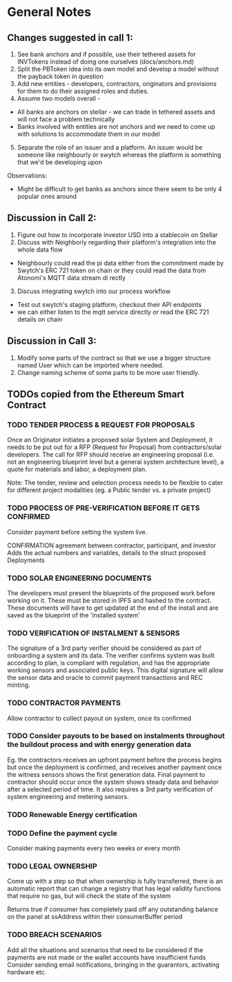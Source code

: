 # General Notes

## Changes suggested in call 1:
1. See bank anchors and if possible, use their tethered assets for INVTokens instead of doing one ourselves (docs/anchors.md)
2. Split the PBToken idea into its own model and develop a model without the payback token in question
3. Add new entities - developers, contractors,  originators and provisions for them to do their assigned roles and duties.
4. Assume two models overall -
 - All banks are anchors on stellar - we can trade in tethered assets and will not face a problem technically
 - Banks involved with entities are not anchors and we need to come up with solutions to accommodate them in our model
5. Separate the role of an issuer and a platform. An issuer would be someone like neighbourly or swytch whereas the platform is something that we'd be developing upon

Observations:
 - Might be difficult to get banks as anchors since there seem to be only 4 popular ones around

## Discussion in Call 2:
1. Figure out how to incorporate investor USD into a stablecoin on Stellar
2. Discuss with Neighborly regarding their platform's integration into the whole data flow
  - Neighbourly could read the pi data either from the commitment made by Swytch's ERC 721 token on chain or they could read the data from Atonomi's MQTT data stream di rectly
3. Discuss integrating swytch into our process workflow
  - Test out swytch's staging platform, checkout their API endpoints
  - we can either listen to the mqtt service directly or read the ERC 721 details on chain

## Discussion in Call 3:
1. Modify some parts of the contract so that we use a bigger structure named User which can be imported where needed.
2. Change naming scheme of some parts to be more user friendly.

## TODOs copied from the Ethereum Smart Contract

### TODO TENDER PROCESS & REQUEST FOR PROPOSALS ###
Once an Originator initiates a proposed solar System and Deployment, it needs to be put out for a RFP (Request for Proposal) from contractors/solar developers.
The call for RFP should receive an engineering proposal (i.e. not an engineering blueprint level but a general system architecture level), a quote for materials and labor, a deployment plan.

Note: The tender, review and selection process needs to be flexible to cater for different project modalities (eg. a Public tender vs. a private project)

### TODO PROCESS OF PRE-VERIFICATION BEFORE IT GETS CONFIRMED
Consider payment before setting the system live.

CONFIRMATION
agreement between contractor, participant, and investor
Adds the actual numbers and variables, details to the struct proposed Deployments

### TODO SOLAR ENGINEERING DOCUMENTS
The developers must present the blueprints of the proposed work before working on it. These must be stored in IPFS and hashed to the contract.
These documents will have to get updated at the end of the install and are saved as the blueprint of the 'installed system'

### TODO VERIFICATION OF INSTALMENT & SENSORS
The signature of a 3rd party verifier should be considered as part of onboarding a system and its data.
The verifier confirms system was built according to plan, is compliant with regulation, and has the appropriate working sensors and associated public keys.
This digital signature will allow the sensor data and oracle to commit payment transactions and REC minting.

### TODO CONTRACTOR PAYMENTS
Allow contractor to collect payout on system, once its confirmed

### TODO Consider payouts to be based on instalments throughout the buildout process and with energy generation data
Eg. the contractors receives an upfront payment before the process begins but once the deployment is confirmed, and receives another payment once the witness sensors shows the first generation data. Final payment to contractor should occur once the system shows steady data and behavior after a selected period of time. It also requires a 3rd party verification of system engineering and metering sensors.

### TODO Renewable Energy certification

### TODO Define the payment cycle
Consider making payments every two weeks or every month

### TODO LEGAL OWNERSHIP
Come up with a step so that when ownership is fully transferred, there is an automatic report that can change a registry that has legal validity
functions that require no gas, but will check the state of the system

Returns true if consumer has completely paid off any outstanding balance on the panel at ssAddress within their consumerBuffer period

### TODO BREACH SCENARIOS
Add all the situations and scenarios that need to be considered if the payments are not made or the wallet accounts have insufficient funds
Consider sending email notifications, bringing in the guarantors, activating hardware etc.
